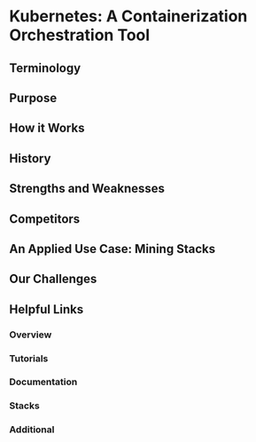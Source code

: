 # Kubernetes: A Containerization Orchestration Tool

## Terminology

## Purpose

## How it Works

## History

## Strengths and Weaknesses

## Competitors

## An Applied Use Case: Mining Stacks

## Our Challenges

## Helpful Links
### Overview

### Tutorials

### Documentation

### Stacks

### Additional

